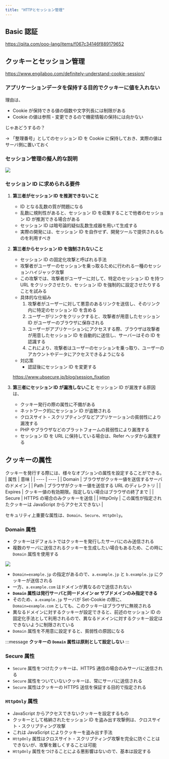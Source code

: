 ```yaml
---
title: "HTTPとセッション管理"
---
```


## Basic 認証

https://qiita.com/ooo-lang/items/f067c34146f889179652

## クッキーとセッション管理

https://www.engilaboo.com/definitely-understand-cookie-session/

### アプリケーションデータを保持する目的でクッキーに値を入れない

理由は、

- Cookie が保持できる値の個数や文字列長には制限がある
- Cookie の値は参照・変更できるので機密情報の保持には向かない

じゃあどうするの？

→ 「整理番号」としてのセッション ID を Cookie に保持しておき、実際の値はサーバ側に置いておく

### セッション管理の擬人的な説明

![](https://storage.googleapis.com/zenn-user-upload/ee84fc8b463a-20231126.png)

### セッション ID に求められる要件

1. **第三者がセッション ID を推測できないこと**
   - ID となる乱数の質が問題になる
   - 乱数に規則性があると、セッション ID を収集することで他者のセッション ID が推測できる場合がある
   - セッション ID は暗号論的疑似乱数生成器を用いて生成する
   - 実際の開発には、セッション ID を自作せず、開発ツールで提供されるものを利用すべき
2. **第三者からセッション ID を強制されないこと**

   - セッション ID の固定化攻撃と呼ばれる手法
   - 攻撃者がユーザーのセッションを乗っ取るために行われる一種のセッションハイジャック攻撃
   - この攻撃では、攻撃者がユーザーに対して、特定のセッション ID を持つ URL をクリックさせたり、セッション ID を強制的に設定させたりすることを試みる
   - 具体的な仕組み
     1. 攻撃者がユーザーに対して悪意のあるリンクを送信し、そのリンク内に特定のセッション ID を含める
     2. ユーザーがリンクをクリックすると、攻撃者が用意したセッション ID がユーザーのブラウザに保存される
     3. ユーザーがアプリケーションにアクセスする際、ブラウザは攻撃者が用意したセッション ID を自動的に送信し、サーバーはその ID を認識する
     4. これにより、攻撃者はユーザーのセッションを乗っ取り、ユーザーのアカウントやデータにアクセスできるようになる
   - 対応策
     - 認証後にセッション ID を変更する

   https://www.ubsecure.jp/blog/session_fixation

3. **第三者にセッション ID が漏洩しないこと**
   セッション ID が漏洩する原因は、
   - クッキー発行の際の属性に不備がある
   - ネットワーク的にセッション ID が盗聴される
   - クロスサイト・スクリプティングなどアプリケーションの貧弱性により漏洩する
   - PHP やブラウザなどのプラットフォームの貧弱性により漏洩する
   - セッション ID を URL に保持している場合は、Refer ヘッダから漏洩する

## クッキーの属性

クッキーを発行する際には、様々なオプションの属性を設定することができる。
| 属性 | 意味 |
| ---- | ---- |
| Domain | ブラウザがクッキー値を送信するサーバのドメイン |
| Path | ブラウザがクッキー値を送信する URL のディレクトリ |
| Expires | クッキー値の有効期限。指定しない場合はブラウザの終了まで |
| Secure | HTTPS の場合のみクッキーを送信 |
| HttpOnly | この属性が指定されたクッキーは JavaScript からアクセスできない |

セキュリティ上重要な属性は、`Domain`、`Secure`、`HttpOnly`。

### Domain 属性

- クッキーはデフォルトではクッキーを発行したサーバにのみ送信される
- 複数のサーバに送信されるクッキーを生成したい場合もあるため、この時に `Domain` 属性を使用する

![](https://storage.googleapis.com/zenn-user-upload/bb34d19a2528-20231216.png)

- `Domain=example.jp` の指定があるので、`a.example.jp` と `b.example.jp` にクッキーが送信される
- 一方、`a.example.com` はドメインが異なるので送信されない
- **`Domain` 属性は発行サーバと同一ドメイン or サブドメインのみ指定できる**
- そのため、`a.example.jp` サーバが Set-Cookie の際に、`Domain=example.com` としても、このクッキーはブラウザに無視される
- 異なるドメインに対するクッキーが設定できると、前述のセッション ID の固定化手法として利用されるので、異なるドメインに対するクッキー設定はできないように制限されている
- `Domain` 属性を不用意に設定すると、貧弱性の原因になる

:::message
**クッキーの `Domain` 属性は原則として設定しない**
:::

### Secure 属性

- `Secure` 属性をつけたクッキーは、HTTPS 通信の場合のみサーバに送信される
- `Secure` 属性をついていないクッキーは、常にサーバに送信される
- `Secure` 属性はクッキーの HTTPS 送信を保証する目的で指定される

### `HttpOnly` 属性

- JavaScript からアクセスできないクッキーを設定するもの
- クッキーとして格納されたセッション ID を盗み出す攻撃例は、クロスサイト・スクリプティング攻撃
- これは JavaScript によりクッキーを盗み出す手法
- `HttpOnly` 属性はクロスサイト・スクリプティング攻撃を完全に防ぐことはできないが、攻撃を難しくすることは可能
- `HttpOnly` 属性をつけることによる悪影響はないので、基本は設定する
